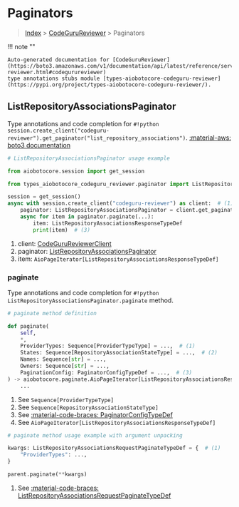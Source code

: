 # Paginators

> [Index](../README.md) > [CodeGuruReviewer](./README.md) > Paginators

!!! note ""

    Auto-generated documentation for [CodeGuruReviewer](https://boto3.amazonaws.com/v1/documentation/api/latest/reference/services/codeguru-reviewer.html#codegurureviewer)
    type annotations stubs module [types-aiobotocore-codeguru-reviewer](https://pypi.org/project/types-aiobotocore-codeguru-reviewer/).

## ListRepositoryAssociationsPaginator

Type annotations and code completion for `#!python session.create_client("codeguru-reviewer").get_paginator("list_repository_associations")`.
[:material-aws: boto3 documentation](https://boto3.amazonaws.com/v1/documentation/api/latest/reference/services/codeguru-reviewer/paginator/ListRepositoryAssociations.html#CodeGuruReviewer.Paginator.ListRepositoryAssociations)

```python
# ListRepositoryAssociationsPaginator usage example

from aiobotocore.session import get_session

from types_aiobotocore_codeguru_reviewer.paginator import ListRepositoryAssociationsPaginator

session = get_session()
async with session.create_client("codeguru-reviewer") as client:  # (1)
    paginator: ListRepositoryAssociationsPaginator = client.get_paginator("list_repository_associations")  # (2)
    async for item in paginator.paginate(...):
        item: ListRepositoryAssociationsResponseTypeDef
        print(item)  # (3)
```

1. client: [CodeGuruReviewerClient](./client.md)
2. paginator: [ListRepositoryAssociationsPaginator](./paginators.md#listrepositoryassociationspaginator)
3. item: `AioPageIterator[ListRepositoryAssociationsResponseTypeDef]`


### paginate

Type annotations and code completion for `#!python ListRepositoryAssociationsPaginator.paginate` method.

```python
# paginate method definition

def paginate(
    self,
    *,
    ProviderTypes: Sequence[ProviderTypeType] = ...,  # (1)
    States: Sequence[RepositoryAssociationStateType] = ...,  # (2)
    Names: Sequence[str] = ...,
    Owners: Sequence[str] = ...,
    PaginationConfig: PaginatorConfigTypeDef = ...,  # (3)
) -> aiobotocore.paginate.AioPageIterator[ListRepositoryAssociationsResponseTypeDef]:  # (4)
    ...
```

1. See `Sequence[ProviderTypeType]`
2. See `Sequence[RepositoryAssociationStateType]`
3. See [:material-code-braces: PaginatorConfigTypeDef](./type_defs.md#paginatorconfigtypedef)
4. See `AioPageIterator[ListRepositoryAssociationsResponseTypeDef]`


```python
# paginate method usage example with argument unpacking

kwargs: ListRepositoryAssociationsRequestPaginateTypeDef = {  # (1)
    "ProviderTypes": ...,
}

parent.paginate(**kwargs)
```

1. See [:material-code-braces: ListRepositoryAssociationsRequestPaginateTypeDef](./type_defs.md#listrepositoryassociationsrequestpaginatetypedef)
